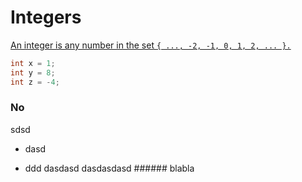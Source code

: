# Integers

[An integer is any number in the set `{ ..., -2, -1, 0, 1, 2, ... }.`](https://www.khanacademy.org/math/cc-sixth-grade-math/cc-6th-expressions-and-variables/whole-numbers-integers/a/whole-numbers-integers)

```java
int x = 1;
int y = 8;
int z = -4;
```

### No

sdsd
* dasd

* ddd
    dasdasd
          dasdasdasd
          ###### blabla
